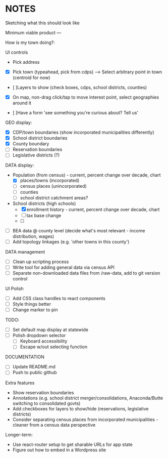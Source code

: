 # NOTES

Sketching what this should look like

Minimum viable product —

How is my town doing?:

UI controls

- Pick address
- [x] Pick town (typeahead, pick from cdps) --> Select arbitrary point in town (centroid for now)
- [ ]Layers to show (check boxes, cdps, school districts, counties)
- [x] On map, non-drag click/tap to move interest point, select geographies around it
- [ ]Have a form 'see something you're curious about? Tell us'

GEO display:
- [x] CDP/town boundaries (show incorporated municipalities differently)
- [x] School district boundaries
- [x] County boundary
- [ ] Reservation boundaries
- [ ] Legislative districts (?)

DATA display:
- Population (from census) - current, percent change over decade, chart
    - [x] places/towns (incorporated)
    - [ ] census places (unincorporated)
    - [ ] counties
    - [ ] school district catchment areas?
- School districts (high schools)
    - [x] enrollment history - current, percent change over decade, chart
    - [ ] tax base change
    - [ ]
- [ ] BEA data @ county level (decide what's most relevant - income distribution, wages)
- [ ] Add topology linkages (e.g. 'other towns in this county')

DATA management
- [ ] Clean up scripting process
- [ ] Write tool for adding general data via census API
- [ ] Separate non-downloaded data files from /raw-data, add to git version control

UI Polish
- [ ] Add CSS class handles to react components
- [ ] Style things better
- [ ] Change marker to pin

TODO:
- [ ] Set default map display at statewide
- [ ] Polish dropdown selector
    - [ ] Keyboard accessibility
    - [ ] Escape w/out selecting function

DOCUMENTATION
- [ ] Update README.md
- [ ] Push to public github

Extra features
- Show reservation boundaries
- Annotations (e.g. school district merger/consolidations, Anaconda/Butte switching to consolidated govts)
- Add checkboxes for layers to show/hide (reservations, legislative districts)
- Consider separating census places from incorporated municipalities - cleaner from a census data perspective


Longer-term:
- Use react-router setup to get sharable URLs for app state
- Figure out how to embed in a Wordpress site